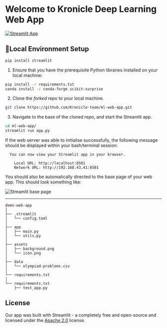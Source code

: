 # Welcome to Kronicle Deep Learning Web App
[![Streamlit App](https://static.streamlit.io/badges/streamlit_badge_black_white.svg)](#)


## 🎉Local Environment Setup

```bash
pip install streamlit
```

 1. Ensure that you have the prerequisite Python libraries installed on your local machine:

 ```bash
pip install -r requirements.txt
 conda install -c conda-forge scikit-surprise
 ```

 2. Clone the *forked* repo to your local machine.

 ```bash
 git clone https://github.com/Kronicle-team/ml-web-app.git
 ```  

 3. Navigate to the base of the cloned repo, and start the Streamlit app.

 ```bash
 cd ml-web-app/
 streamlit run app.py
 ```

 If the web server was able to initialise successfully, the following message should be displayed within your bash/terminal session:

```
  You can now view your Streamlit app in your browser.

    Local URL: http://localhost:8501
    Network URL: http://192.168.43.41:8501
```

You should also be automatically directed to the base page of your web app. This should look something like:

![Streamlit base page](#)


--------------------

```
demo-web-app
│
├── .streamlit
│   └── config.toml
│
├── app
│   ├── main.py
│   └── utils.py
│
├── assets
│   ├── background.png
│   └── icon.png
│
├── data
│   └── olympiad-problems.csv
│
└── requirements.txt
│
└── requirements.txt
    ├── test_app.py
 ```


## License

Our app was built with Streamlit - a completely free and open-source and licensed under the [Apache 2.0](https://www.apache.org/licenses/LICENSE-2.0) license.
